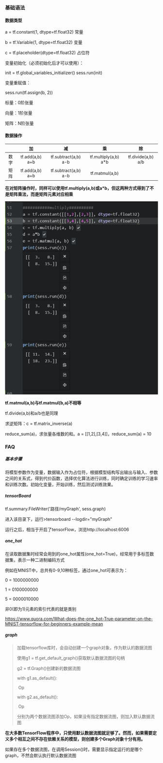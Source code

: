 ### 基础语法

#### 数据类型

a = tf.constant(1, dtype=tf.float32)	常量

b = tf.Variable(1, dtype=tf.float32)	变量

c = tf.placeholder(dtype=tf.float32)	占位符

变量初始化（必须初始化后才可以使用）：

init = tf.global_variables_initializer()
sess.run(init)

变量重赋值：

sess.run(tf.assign(b, 2))

标量：0阶张量

向量：1阶张量

矩阵：N阶张量

#### 数据操作

|      |         加         |            减            |            乘            |           除           |
| :--: | :---------------: | :---------------------: | :---------------------: | :-------------------: |
|  数字  | tf.add(a,b)   a+b | tf.subtract(a,b)    a-b | tf.multiply(a,b)    a*b | tf.divide(a,b)    a/b |
|  矩阵  | tf.add(a,b)   a+b | tf.subtract(a,b)    a-b |     tf.matmul(a,b)      |                       |

**在对矩阵操作时，同样可以使用tf.multiply(a,b)或a*b，但这两种方式得到了不是矩阵乘法，而是矩阵元素对应相乘**

![1499865929(1).jpg](https://github.com/ChaoZeyi/DeepLearning/blob/master/tensorFlow_ex/official_tutorial/photos/1499865929(1).jpg?raw=true)

**tf.matmul(a,b)与tf.matmul(b,a)不相等**

tf.divide(a,b)和a/b也是同理

求逆矩阵：c = tf.matrix_inverse(a)

reduce_sum(a)，求张量各维数的和。a = [[1,2],[3,4]]，reduce_sum(a) = 10

### FAQ

##### 基本步骤

将模型参数作为变量，数据输入作为占位符，根据模型结构写出输出与输入、参数之间的关系式，得到代价函数，选择优化算法进行训练，同时确定训练的学习速率和训练次数。初始化变量，开始训练，然后测试训练效果。

##### tensorBoard

tf.summary.FileWriter('路径/myGraph', sess.graph)

进入该目录下，运行>tensorboard --logdir="myGraph"

运行之后，相当于开启了tensorFlow，浏览http://localhost:6006

##### one_hot

在读取数据集时经常会用到的one_hot属性(one_hot=True)，经常用于多标签数据集，表示一种二进制编码方式

例如在MNIST中，总共有0-9,10种标签，通过one_hot可表示为：

0 = 1000000000

1 = 0100000000

5 = 0000010000

非0(即为1)元素的索引代表的就是类别

https://www.quora.com/What-does-the-one_hot-True-parameter-on-the-MNIST-tensorflow-for-beginners-example-mean

##### graph

> 加载tensorflow库时，会自动创建一个graph对象，作为默认的数据流图
>
> 使用g1 = tf.get_default_graph()获取默认数据流图的句柄
>
> g2 = tf.Graph()创建新的数据流图
>
> with g1.as_default():
>
> ​	Op
>
> with g2.as_default():
>
> ​	Op
>
> 分别为两个数据流图添加Op，如果没有指定数据流图，则加入默认数据流图

**在大多数TensorFlow程序中，只使用默认数据流图就足够了。然而，如果需要定义多个相互之间不存在依赖关系的模型，则创建多个Graph对象十分有用。**

如果存在多个数据流图，在调用Session()时，需要显示指定运行的是哪个graph，不然会默认执行默认数据流图
